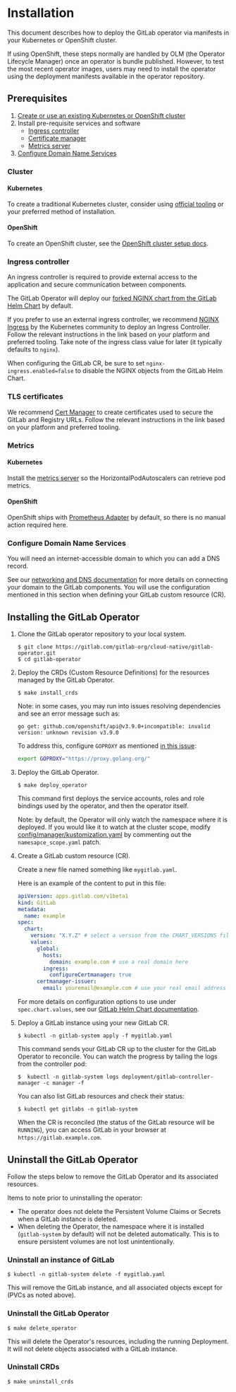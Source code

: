 # Installation

This document describes how to deploy the GitLab operator via manifests in your Kubernetes or OpenShift cluster.

If using OpenShift, these steps normally are handled by OLM (the Operator Lifecycle Manager) once an operator is bundle published. However, to test the most recent operator images, users may need to install the operator using the deployment manifests available in the operator repository.

## Prerequisites

1. [Create or use an existing Kubernetes or OpenShift cluster](#cluster)
2. Install pre-requisite services and software
    - [Ingress controller](#ingress-controller)
    - [Certificate manager](#tls-certificates)
    - [Metrics server](#metrics)
3. [Configure Domain Name Services](#configure-domain-name-services)

### Cluster

#### Kubernetes

To create a traditional Kubernetes cluster, consider using [official tooling](https://kubernetes.io/docs/tasks/tools/) or your preferred method of installation.

#### OpenShift

To create an OpenShift cluster, see the [OpenShift cluster setup docs](openshift-cluster-setup.md).

### Ingress controller

An ingress controller is required to provide external access to the application and secure communication between components.

The GitLab Operator will deploy our [forked NGINX chart from the GitLab Helm Chart](https://docs.gitlab.com/charts/charts/nginx/) by default.

If you prefer to use an external ingress controller, we recommend [NGINX Ingress](https://kubernetes.github.io/ingress-nginx/deploy/) by the Kubernetes community to deploy an Ingress Controller. Follow the relevant instructions in the link based on your platform and preferred tooling. Take note of the ingress class value for later (it typically defaults to `nginx`).

When configuring the GitLab CR, be sure to set `nginx-ingress.enabled=false` to disable the NGINX objects from the GitLab Helm Chart.

### TLS certificates

We recommend [Cert Manager](https://cert-manager.io/docs/installation/) to create certificates used to secure the GitLab and Registry URLs. Follow the relevant instructions in the link based on your platform and preferred tooling.

### Metrics

#### Kubernetes

Install the [metrics server](https://github.com/kubernetes-sigs/metrics-server#installation) so the HorizontalPodAutoscalers can retrieve pod metrics.

#### OpenShift

OpenShift ships with [Prometheus Adapter](https://docs.openshift.com/container-platform/4.6/monitoring/understanding-the-monitoring-stack.html#default-monitoring-components_understanding-the-monitoring-stack) by default, so there is no manual action required here.

### Configure Domain Name Services

You will need an internet-accessible domain to which you can add a DNS record.

See our [networking and DNS documentation](https://docs.gitlab.com/charts/installation/deployment.html#networking-and-dns) for more details on connecting your domain to the GitLab components. You will use the configuration mentioned in this section when defining your GitLab custom resource (CR).

## Installing the GitLab Operator

1. Clone the GitLab operator repository to your local system.

    ```
    $ git clone https://gitlab.com/gitlab-org/cloud-native/gitlab-operator.git
    $ cd gitlab-operator
    ```

2. Deploy the CRDs (Custom Resource Definitions) for the resources managed by the GitLab Operator.

    ```
    $ make install_crds
    ```

   Note: in some cases, you may run into issues resolving dependencies and see an error message such as:

    ```
    go get: github.com/openshift/api@v3.9.0+incompatible: invalid version: unknown revision v3.9.0
    ```

   To address this, configure `GOPROXY` as mentioned [in this issue](https://github.com/openshift/api/issues/456#issuecomment-576842590):

    ```bash
    export GOPROXY="https://proxy.golang.org/"
    ```

3. Deploy the GitLab Operator.

    ```
    $ make deploy_operator
    ```

    This command first deploys the service accounts, roles and role bindings used by the operator, and then the operator itself.

    Note: by default, the Operator will only watch the namespace where it is deployed. If you would like it to watch at the cluster scope,
    modify [config/manager/kustomization.yaml](../config/manager/kustomization.yaml) by commenting out the `namesapce_scope.yaml` patch.

4. Create a GitLab custom resource (CR).

   Create a new file named something like `mygitlab.yaml`.

   Here is an example of the content to put in this file:

   ```yaml
   apiVersion: apps.gitlab.com/v1beta1
   kind: GitLab
   metadata:
     name: example
   spec:
     chart:
       version: "X.Y.Z" # select a version from the CHART_VERSIONS file in the root of this project
       values:
         global:
           hosts:
             domain: example.com # use a real domain here
           ingress:
             configureCertmanager: true
         certmanager-issuer:
           email: youremail@example.com # use your real email address here
   ```

   For more details on configuration options to use under `spec.chart.values`, see our [GitLab Helm Chart documentation](https://docs.gitlab.com/charts).

5. Deploy a GitLab instance using your new GitLab CR.

   ```
   $ kubectl -n gitlab-system apply -f mygitlab.yaml
   ```

   This command sends your GitLab CR up to the cluster for the GitLab Operator to reconcile. You can watch the progress by tailing the logs from the controller pod:

   ```
   $  kubectl -n gitlab-system logs deployment/gitlab-controller-manager -c manager -f
   ```

   You can also list GitLab resources and check their status:

   ```
   $ kubectl get gitlabs -n gitlab-system
   ```

   When the CR is reconciled (the status of the GitLab resource will be `RUNNING`), you can access GitLab in your browser at `https://gitlab.example.com`.

## Uninstall the GitLab Operator

Follow the steps below to remove the GitLab Operator and its associated resources.

Items to note prior to uninstalling the operator:

- The operator does not delete the Persistent Volume Claims or Secrets when a GitLab instance is deleted.
- When deleting the Operator, the namespace where it is installed (`gitlab-system` by default) will not be deleted automatically. This is to ensure persistent volumes are not lost unintentionally.

### Uninstall an instance of GitLab

```
$ kubectl -n gitlab-system delete -f mygitlab.yaml
```

This will remove the GitLab instance, and all associated objects except for (PVCs as noted above).

### Uninstall the GitLab Operator

```
$ make delete_operator
```

This will delete the Operator's resources, including the running Deployment. It will not delete objects associated with a GitLab instance.

### Uninstall CRDs

```
$ make uninstall_crds
```
